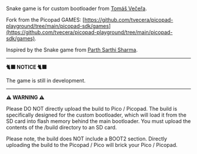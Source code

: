Snake game is for custom bootloader from [Tomáš Večeřa](https://github.com/tvecera/picopad-playground).

Fork from the Picopad GAMES: [https://github.com/tvecera/picopad-playground/tree/main/picopad-sdk/games](https://github.com/tvecera/picopad-playground/tree/main/picopad-sdk/games).

Inspired by the Snake game from [Parth Sarthi Sharma](https://parthssharma.github.io).

---

**:black_cat: NOTICE :black_cat:**

The game is still in development.

---

**⚠️ WARNING ⚠️**

Please DO NOT directly upload the build to Pico / Picopad. The build is specifically designed for the custom
bootloader, which will load it from the SD card into flash memory behind the main bootloader. You must upload the 
contents of the /build directory to an SD card.

Please note, the build does NOT include a BOOT2 section. Directly uploading the build to the Picopad / Pico will
brick your Pico / Picopad.
